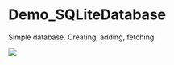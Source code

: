 # Demo_SQLiteDatabase
Simple database. Creating, adding, fetching


![](https://imgur.com/a/ETzdsFt)
